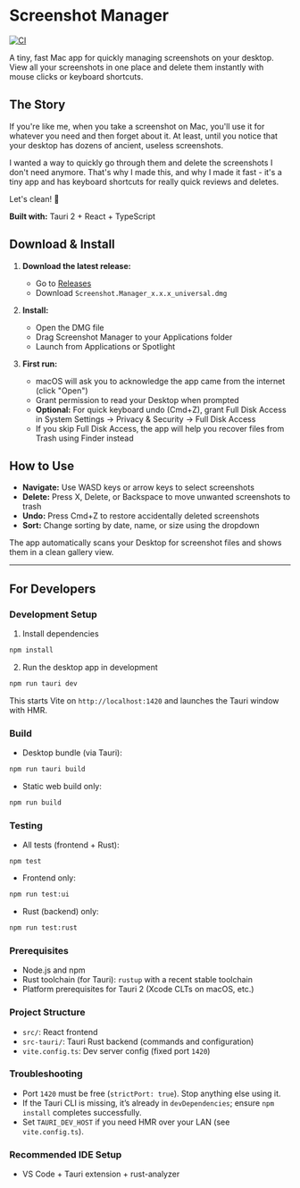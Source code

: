 # Screenshot Manager

[![CI](https://github.com/jtatum/ssmanager/actions/workflows/ci.yml/badge.svg)](https://github.com/jtatum/ssmanager/actions/workflows/ci.yml)

A tiny, fast Mac app for quickly managing screenshots on your desktop. View all your screenshots in one place and delete them instantly with mouse clicks or keyboard shortcuts.

## The Story

If you're like me, when you take a screenshot on Mac, you'll use it for whatever you need and then forget about it. At least, until you notice that your desktop has dozens of ancient, useless screenshots. 

I wanted a way to quickly go through them and delete the screenshots I don't need anymore. That's why I made this, and why I made it fast - it's a tiny app and has keyboard shortcuts for really quick reviews and deletes. 

Let's clean! 🧹

**Built with:** Tauri 2 + React + TypeScript

## Download & Install

1. **Download the latest release:**
   - Go to [Releases](https://github.com/jtatum/screenshot-manager/releases)
   - Download `Screenshot.Manager_x.x.x_universal.dmg` 

2. **Install:**
   - Open the DMG file
   - Drag Screenshot Manager to your Applications folder
   - Launch from Applications or Spotlight

3. **First run:**
   - macOS will ask you to acknowledge the app came from the internet (click "Open")
   - Grant permission to read your Desktop when prompted
   - **Optional:** For quick keyboard undo (Cmd+Z), grant Full Disk Access in System Settings → Privacy & Security → Full Disk Access
   - If you skip Full Disk Access, the app will help you recover files from Trash using Finder instead

## How to Use

- **Navigate:** Use WASD keys or arrow keys to select screenshots
- **Delete:** Press X, Delete, or Backspace to move unwanted screenshots to trash
- **Undo:** Press Cmd+Z to restore accidentally deleted screenshots
- **Sort:** Change sorting by date, name, or size using the dropdown

The app automatically scans your Desktop for screenshot files and shows them in a clean gallery view.

---

## For Developers

### Development Setup

1) Install dependencies

```bash
npm install
```

2) Run the desktop app in development

```bash
npm run tauri dev
```

This starts Vite on `http://localhost:1420` and launches the Tauri window with HMR.

### Build

- Desktop bundle (via Tauri):

```bash
npm run tauri build
```

- Static web build only:

```bash
npm run build
```

### Testing

- All tests (frontend + Rust):

```
npm test
```

- Frontend only:

```bash
npm run test:ui
```

- Rust (backend) only:

```bash
npm run test:rust
```

### Prerequisites

- Node.js and npm
- Rust toolchain (for Tauri): `rustup` with a recent stable toolchain
- Platform prerequisites for Tauri 2 (Xcode CLTs on macOS, etc.)

### Project Structure

- `src/`: React frontend
- `src-tauri/`: Tauri Rust backend (commands and configuration)
- `vite.config.ts`: Dev server config (fixed port `1420`)

### Troubleshooting

- Port `1420` must be free (`strictPort: true`). Stop anything else using it.
- If the Tauri CLI is missing, it’s already in `devDependencies`; ensure `npm install` completes successfully.
- Set `TAURI_DEV_HOST` if you need HMR over your LAN (see `vite.config.ts`).

### Recommended IDE Setup

- VS Code + Tauri extension + rust-analyzer
